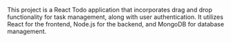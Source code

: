 This project is a React Todo application that incorporates drag and drop functionality for task management, along with user authentication. It utilizes React for the frontend, Node.js for the backend, and MongoDB for database management.

